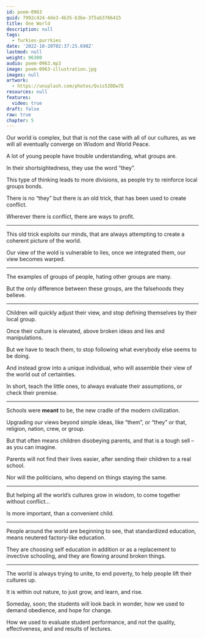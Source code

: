 ```yaml
---
id: poem-0963
guid: 7992c424-4de3-4b35-b3be-3f5ab3766415
title: One World
description: null
tags:
  - furkies-purrkies
date: '2022-10-20T02:37:25.698Z'
lastmod: null
weight: 96300
audio: poem-0963.mp3
image: poem-0963-illustration.jpg
images: null
artwork:
  - https://unsplash.com/photos/Qvis5Z0Dw7E
resources: null
features:
  video: true
draft: false
raw: true
chapter: 5
---
```


Our world is complex, but that is not the case with all of our cultures,
as we will all eventually converge on Wisdom and World Peace.

A lot of young people have trouble understanding,
what groups are.

In their shortsightedness,
they use the word “they”.

This type of thinking leads to more divisions,
as people try to reinforce local groups bonds.

There is no “they” but there is an old trick,
that has been used to create conflict.

Wherever there is conflict,
there are ways to profit.

---

This old trick exploits our minds,
that are always attempting to create a coherent picture of the world.

Our view of the wold is vulnerable to lies,
once we integrated them, our view becomes warped.

---

The examples of groups of people,
hating other groups are many.

But the only difference between these groups,
are the falsehoods they believe.

---

Children will quickly adjust their view,
and stop defining themselves by their local group.

Once their culture is elevated,
above broken ideas and lies and manipulations.

But we have to teach them,
to stop following what everybody else seems to be doing.

And instead grow into a unique individual,
who will assemble their view of the world out of certainties.

In short, teach the little ones,
to always evaluate their assumptions, or check their premise.

---

Schools were __meant__ to be,
the new cradle of the modern civilization.

Upgrading our views beyond simple ideas,
like “them”, or “they” or that, religion, nation, crew, or group.

But that often means children disobeying parents,
and that is a tough sell – as you can imagine.

Parents will not find their lives easier,
after sending their children to a real school.

Nor will the politicians,
who depend on things staying the same.

---

But helping all the world’s cultures grow in wisdom,
to come together without conflict…

Is more important,
than a convenient child.

---

People around the world are beginning to see,
that standardized education, means neutered factory-like education.

They are choosing self education in addition or as a replacement to invective schooling,
and they are flowing around broken things.

---

The world is always trying to unite,
to end poverty, to help people lift their cultures up.

It is within out nature,
to just grow, and learn, and rise.

Someday, soon; the students will look back in wonder,
how we used to demand obedience, and hope for change.

How we used to evaluate student performance,
and not the quality, effectiveness, and and results of lectures.

